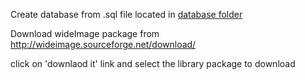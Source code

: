 Create database from .sql file located in [database folder](https://github.com/Hitesh297/Portfolio-Backend-PHP/tree/main/database)

Download wideImage package from http://wideimage.sourceforge.net/download/

click on 'downlaod it' link and select the library package to download
